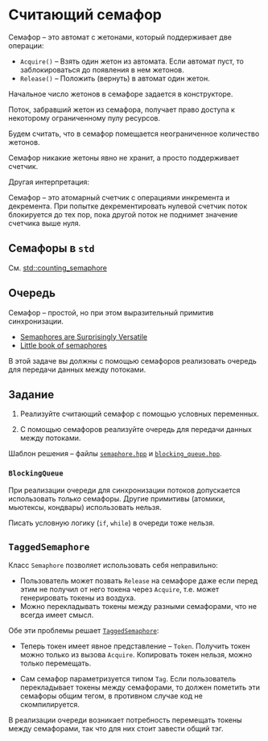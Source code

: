 # Считающий семафор

Семафор – это автомат с жетонами, который поддерживает две операции:

- `Acquire()` – Взять один жетон из автомата. Если автомат пуст, то заблокироваться до появления в нем жетонов.
- `Release()` – Положить (вернуть) в автомат один жетон.
 
Начальное число жетонов в семафоре задается в конструкторе.

Поток, забравший жетон из семафора, получает право доступа к некоторому ограниченному пулу ресурсов.

Будем считать, что в семафор помещается неограниченное количество жетонов.

Семафор никакие жетоны явно не хранит, а просто поддерживает счетчик.

Другая интерпретация:

Семафор – это атомарный счетчик с операциями инкремента и декремента. При попытке декрементировать нулевой счетчик поток блокируется до тех пор, пока другой поток не поднимет значение счетчика выше нуля.

## Семафоры в `std`

См. [std::counting_semaphore](https://en.cppreference.com/w/cpp/thread/counting_semaphore)

## Очередь

Семафор – простой, но при этом выразительный примитив синхронизации. 

- [Semaphores are Surprisingly Versatile](https://preshing.com/20150316/semaphores-are-surprisingly-versatile/)
- [Little book of semaphores](http://greenteapress.com/semaphores/LittleBookOfSemaphores.pdf)

В этой задаче вы должны с помощью семафоров реализовать очередь для передачи данных между потоками.

## Задание

1) Реализуйте считающий семафор с помощью условных переменных.

2) С помощью семафоров реализуйте очередь для передачи данных между потоками.

Шаблон решения – файлы [`semaphore.hpp`](semaphore.hpp) и [`blocking_queue.hpp`](blocking_queue.hpp).

### `BlockingQueue`

При реализации очереди для синхронизации потоков допускается использовать _только_ семафоры. Другие примитивы (атомики, мьютексы, кондвары) использовать нельзя. 

Писать условную логику (`if`, `while`) в очереди тоже нельзя.

## `TaggedSemaphore`

Клаcc `Semaphore` позволяет использовать себя неправильно:  

- Пользователь может позвать `Release` на семафоре даже если перед этим не получил от него токена через `Acquire`, т.е. может генерировать токены из воздуха.
- Можно перекладывать токены между разными семафорами, что не всегда имеет смысл.

Обе эти проблемы решает [`TaggedSemaphore`](tagged_semaphore.hpp):

- Теперь токен имеет явное представление – `Token`. Получить токен можно только из вызова `Acquire`. Копировать токен нельзя, можно только перемещать.
  
- Сам семафор параметризуется типом `Tag`. Если пользователь перекладывает токены между семафорами, то должен пометить эти семафоры общим тегом, в противном случае код не скомпилируется.

В реализации очереди возникает потребность перемещать токены между семафорами, так что для них стоит завести общий тэг.
